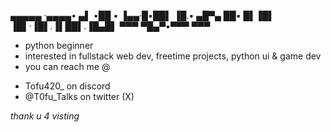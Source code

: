 ▄▄▄▄▄      ·▄▄▄▄• ▄▌
•██  ▪     ▐▄▄·█▪██▌
 ▐█.▪ ▄█▀▄ ██▪ █▌▐█▌
 ▐█▌·▐█▌.▐▌██▌.▐█▄█▌
 ▀▀▀  ▀█▄▀▪▀▀▀  ▀▀▀ 
 
- python beginner
- interested in fullstack web dev, freetime projects, python ui & game dev
- you can reach me @
* Tofu420_ on discord
* @T0fu_Talks on twitter (X)

*thank u 4 visting*  
